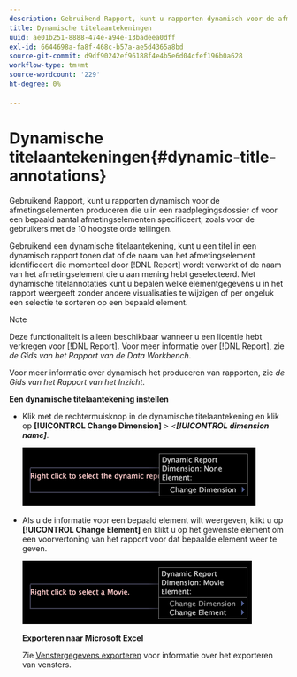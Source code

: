 ```yaml
---
description: Gebruikend Rapport, kunt u rapporten dynamisch voor de afmetingselementen produceren die u in een raadplegingsdossier of voor een bepaald aantal afmetingselementen specificeert, zoals voor de gebruikers met de 10 hoogste orde tellingen.
title: Dynamische titelaantekeningen
uuid: ae01b251-8888-474e-a94e-13badeea0dff
exl-id: 6644698a-fa8f-468c-b57a-ae5d4365a8bd
source-git-commit: d9df90242ef96188f4e4b5e6d04cfef196b0a628
workflow-type: tm+mt
source-wordcount: '229'
ht-degree: 0%

---
```


# Dynamische titelaantekeningen{#dynamic-title-annotations}

Gebruikend Rapport, kunt u rapporten dynamisch voor de afmetingselementen produceren die u in een raadplegingsdossier of voor een bepaald aantal afmetingselementen specificeert, zoals voor de gebruikers met de 10 hoogste orde tellingen.

Gebruikend een dynamische titelaantekening, kunt u een titel in een dynamisch rapport tonen dat of de naam van het afmetingselement identificeert die momenteel door [!DNL Report] wordt verwerkt of de naam van het afmetingselement die u aan mening hebt geselecteerd. Met dynamische titelannotaties kunt u bepalen welke elementgegevens u in het rapport weergeeft zonder andere visualisaties te wijzigen of per ongeluk een selectie te sorteren op een bepaald element.

>[!NOTE]
>
>Deze functionaliteit is alleen beschikbaar wanneer u een licentie hebt verkregen voor [!DNL Report]. Voor meer informatie over [!DNL Report], zie *de Gids van het Rapport van de Data Workbench*.

Voor meer informatie over dynamisch het produceren van rapporten, zie *de Gids van het Rapport van het Inzicht*.

**Een dynamische titelaantekening instellen**

* Klik met de rechtermuisknop in de dynamische titelaantekening en klik op **[!UICONTROL Change Dimension]** > *&lt;**[!UICONTROL dimension name]***.

   ![](assets/mnu_DynamicTitle.png)

* Als u de informatie voor een bepaald element wilt weergeven, klikt u op **[!UICONTROL Change Element]** en klikt u op het gewenste element om een voorvertoning van het rapport voor dat bepaalde element weer te geven.

   ![](assets/mnu_DynamicTitle_Element.png)

   **Exporteren naar Microsoft Excel**

   Zie [Venstergegevens exporteren](../../../../home/c-get-started/c-wk-win-wksp/c-exp-win-data.md#concept-8df61d64ed434cc5a499023c44197349) voor informatie over het exporteren van vensters.
